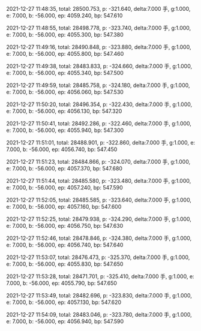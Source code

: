 2021-12-27 11:48:35, total: 28500.753, p: -321.640, delta:7.000 手, g:1.000, e: 7.000, b: -56.000, ep: 4059.240, bp: 547.610

2021-12-27 11:48:55, total: 28498.778, p: -323.740, delta:7.000 手, g:1.000, e: 7.000, b: -56.000, ep: 4055.300, bp: 547.380

2021-12-27 11:49:16, total: 28490.848, p: -323.880, delta:7.000 手, g:1.000, e: 7.000, b: -56.000, ep: 4055.800, bp: 547.460

2021-12-27 11:49:38, total: 28483.833, p: -324.660, delta:7.000 手, g:1.000, e: 7.000, b: -56.000, ep: 4055.340, bp: 547.500

2021-12-27 11:49:59, total: 28485.758, p: -324.180, delta:7.000 手, g:1.000, e: 7.000, b: -56.000, ep: 4056.060, bp: 547.530

2021-12-27 11:50:20, total: 28496.354, p: -322.430, delta:7.000 手, g:1.000, e: 7.000, b: -56.000, ep: 4056.130, bp: 547.320

2021-12-27 11:50:41, total: 28492.286, p: -322.460, delta:7.000 手, g:1.000, e: 7.000, b: -56.000, ep: 4055.940, bp: 547.300

2021-12-27 11:51:01, total: 28488.901, p: -322.860, delta:7.000 手, g:1.000, e: 7.000, b: -56.000, ep: 4056.740, bp: 547.450

2021-12-27 11:51:23, total: 28484.866, p: -324.070, delta:7.000 手, g:1.000, e: 7.000, b: -56.000, ep: 4057.370, bp: 547.680

2021-12-27 11:51:44, total: 28485.580, p: -323.480, delta:7.000 手, g:1.000, e: 7.000, b: -56.000, ep: 4057.240, bp: 547.590

2021-12-27 11:52:05, total: 28485.585, p: -323.640, delta:7.000 手, g:1.000, e: 7.000, b: -56.000, ep: 4057.160, bp: 547.600

2021-12-27 11:52:25, total: 28479.938, p: -324.290, delta:7.000 手, g:1.000, e: 7.000, b: -56.000, ep: 4056.750, bp: 547.630

2021-12-27 11:52:46, total: 28478.846, p: -324.380, delta:7.000 手, g:1.000, e: 7.000, b: -56.000, ep: 4056.740, bp: 547.640

2021-12-27 11:53:07, total: 28476.473, p: -325.370, delta:7.000 手, g:1.000, e: 7.000, b: -56.000, ep: 4055.830, bp: 547.650

2021-12-27 11:53:28, total: 28471.701, p: -325.410, delta:7.000 手, g:1.000, e: 7.000, b: -56.000, ep: 4055.790, bp: 547.650

2021-12-27 11:53:49, total: 28482.696, p: -323.830, delta:7.000 手, g:1.000, e: 7.000, b: -56.000, ep: 4057.130, bp: 547.620

2021-12-27 11:54:09, total: 28483.046, p: -323.780, delta:7.000 手, g:1.000, e: 7.000, b: -56.000, ep: 4056.940, bp: 547.590